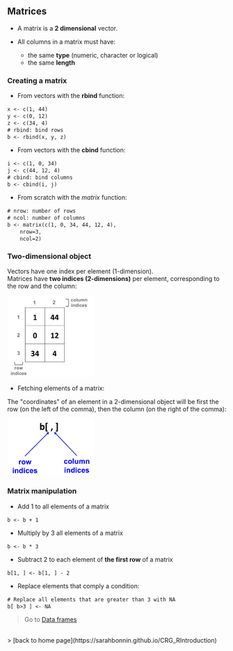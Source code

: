 <h2>Matrices</h2>

* A matrix is a **2 dimensional** vector.

* All columns in a matrix must have:
	+ the same **type** (numeric, character or logical)
	+ the same **length**

<h3>Creating a matrix</h3>

* From vectors with the **rbind** function:

```{r}
x <- c(1, 44)
y <- c(0, 12)
z <- c(34, 4)
# rbind: bind rows
b <- rbind(x, y, z)
```

* From vectors with the **cbind** function:

```{r}
i <- c(1, 0, 34)
j <- c(44, 12, 4)
# cbind: bind columns
b <- cbind(i, j)
```

* From scratch with the *matrix* function:

```{r}
# nrow: number of rows
# ncol: number of columns
b <- matrix(c(1, 0, 34, 44, 12, 4), 
	nrow=3,
	ncol=2)
```

<h3>Two-dimensional object</h3>

Vectors have one index per element (1-dimension).<br>
Matrices have **two indices (2-dimensions)** per element, corresponding to the row and the column:

<img src="images/matrix_indices.png" alt="rstudio logo" width="200"/>

* Fetching elements of a matrix:

The "coordinates" of an element in a 2-dimensional object will be first the row (on the left of the comma), then the column (on the right of the comma):

<img src="images/matrix_rc.png" alt="rstudio logo" width="200"/>

<h3>Matrix manipulation</h3>

* Add 1 to all elements of a matrix

```{r}
b <- b + 1
```

* Multiply by 3 all elements of a matrix

```{r}
b <- b * 3
```

* Subtract 2 to each element of **the first row** of a matrix

```{r}
b[1, ] <- b[1, ] - 2
```

* Replace elements that comply a condition:

```{r}
# Replace all elements that are greater than 3 with NA
b[ b>3 ] <- NA
```

> Go to [Data frames](https://sarahbonnin.github.io/CRG_RIntroduction/dataframe)
<br>
> [back to home page](https://sarahbonnin.github.io/CRG_RIntroduction)


